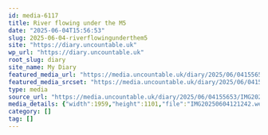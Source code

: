 ```yaml
---
id: media-6117
title: River flowing under the M5
date: "2025-06-04T15:56:53"
slug: 2025-06-04-riverflowingunderthem5
site: "https://diary.uncountable.uk"
wp_url: "https://diary.uncountable.uk"
root_slug: diary
site_name: My Diary
featured_media_url: "https://media.uncountable.uk/diary/2025/06/04155653/IMG20250604121242.webp"
featured_media_srcset: "https://media.uncountable.uk/diary/2025/06/04155653/IMG20250604121242-300x169.webp 300w, https://media.uncountable.uk/diary/2025/06/04155653/IMG20250604121242-1024x576.webp 1024w, https://media.uncountable.uk/diary/2025/06/04155653/IMG20250604121242-150x150.webp 150w, https://media.uncountable.uk/diary/2025/06/04155653/IMG20250604121242-640x360.webp 640w, https://media.uncountable.uk/diary/2025/06/04155653/IMG20250604121242.webp 1959w"
type: media
source_url: "https://media.uncountable.uk/diary/2025/06/04155653/IMG20250604121242.webp"
media_details: {"width":1959,"height":1101,"file":"IMG20250604121242.webp","filesize":142474,"sizes":{"medium":{"file":"IMG20250604121242-300x169.webp","width":300,"height":169,"filesize":21732,"mime_type":"image/webp","source_url":"https://media.uncountable.uk/diary/2025/06/04155653/IMG20250604121242-300x169.webp"},"large":{"file":"IMG20250604121242-1024x576.webp","width":1024,"height":576,"filesize":137112,"mime_type":"image/webp","source_url":"https://media.uncountable.uk/diary/2025/06/04155653/IMG20250604121242-1024x576.webp"},"thumbnail":{"file":"IMG20250604121242-150x150.webp","width":150,"height":150,"filesize":12604,"mime_type":"image/webp","source_url":"https://media.uncountable.uk/diary/2025/06/04155653/IMG20250604121242-150x150.webp"},"mobwidth":{"file":"IMG20250604121242-640x360.webp","width":640,"height":360,"filesize":68226,"mime_type":"image/webp","source_url":"https://media.uncountable.uk/diary/2025/06/04155653/IMG20250604121242-640x360.webp"},"full":{"file":"IMG20250604121242.webp","width":1959,"height":1101,"mime_type":"image/webp","source_url":"https://media.uncountable.uk/diary/2025/06/04155653/IMG20250604121242.webp"}},"image_meta":{"aperture":"0","credit":"","camera":"","caption":"","created_timestamp":"0","copyright":"","focal_length":"0","iso":"0","shutter_speed":"0","title":"","orientation":"0","keywords":[]}}
category: []
tag: []
---
```


